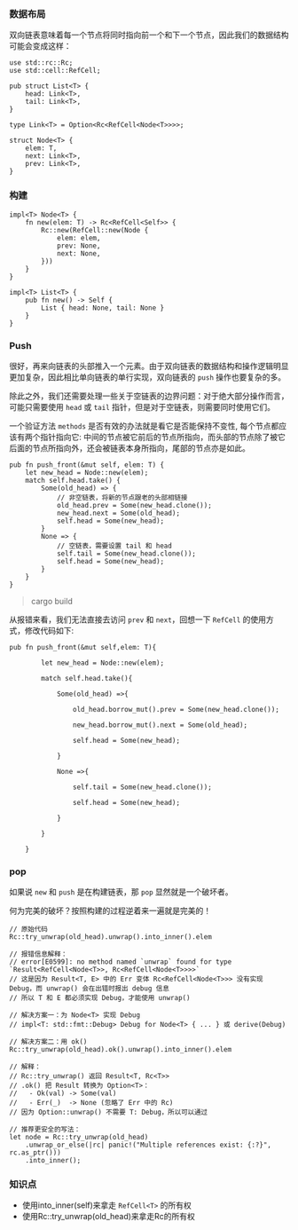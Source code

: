 ### 数据布局
双向链表意味着每一个节点将同时指向前一个和下一个节点，因此我们的数据结构可能会变成这样：
```
use std::rc::Rc;
use std::cell::RefCell;

pub struct List<T> {
    head: Link<T>,
    tail: Link<T>,
}

type Link<T> = Option<Rc<RefCell<Node<T>>>>;

struct Node<T> {
    elem: T,
    next: Link<T>,
    prev: Link<T>,
}
```
### 构建
```
impl<T> Node<T> {
    fn new(elem: T) -> Rc<RefCell<Self>> {
        Rc::new(RefCell::new(Node {
            elem: elem,
            prev: None,
            next: None,
        }))
    }
}

impl<T> List<T> {
    pub fn new() -> Self {
        List { head: None, tail: None }
    }
}
```
### Push
很好，再来向链表的头部推入一个元素。由于双向链表的数据结构和操作逻辑明显更加复杂，因此相比单向链表的单行实现，双向链表的 `push` 操作也要复杂的多。

除此之外，我们还需要处理一些关于空链表的边界问题：对于绝大部分操作而言，可能只需要使用 `head` 或 `tail` 指针，但是对于空链表，则需要同时使用它们。

一个验证方法 `methods` 是否有效的办法就是看它是否能保持不变性, 每个节点都应该有两个指针指向它: 中间的节点被它前后的节点所指向，而头部的节点除了被它后面的节点所指向外，还会被链表本身所指向，尾部的节点亦是如此。

```
pub fn push_front(&mut self, elem: T) {
    let new_head = Node::new(elem);
    match self.head.take() {
        Some(old_head) => {
            // 非空链表，将新的节点跟老的头部相链接
            old_head.prev = Some(new_head.clone()); 
            new_head.next = Some(old_head);         
            self.head = Some(new_head);      
        }
        None => {
            // 空链表，需要设置 tail 和 head
            self.tail = Some(new_head.clone());
            self.head = Some(new_head); 
        }
    }
}
```
> cargo build

从报错来看，我们无法直接去访问 `prev` 和 `next`，回想一下 `RefCell` 的使用方式，修改代码如下:
```
pub fn push_front(&mut self,elem: T){

        let new_head = Node::new(elem);

        match self.head.take(){

            Some(old_head) =>{

                old_head.borrow_mut().prev = Some(new_head.clone());

                new_head.borrow_mut().next = Some(old_head);

                self.head = Some(new_head);

            }

            None =>{

                self.tail = Some(new_head.clone());

                self.head = Some(new_head);

            }

        }

    }
```

### pop
如果说 `new` 和 `push` 是在构建链表，那 `pop` 显然就是一个破坏者。

何为完美的破坏？按照构建的过程逆着来一遍就是完美的！



```
// 原始代码
Rc::try_unwrap(old_head).unwrap().into_inner().elem

// 报错信息解释：
// error[E0599]: no method named `unwrap` found for type `Result<RefCell<Node<T>>, Rc<RefCell<Node<T>>>>`
// 这是因为 Result<T, E> 中的 Err 变体 Rc<RefCell<Node<T>>> 没有实现 Debug，而 unwrap() 会在出错时报出 debug 信息
// 所以 T 和 E 都必须实现 Debug，才能使用 unwrap()

// 解决方案一：为 Node<T> 实现 Debug
// impl<T: std::fmt::Debug> Debug for Node<T> { ... } 或 derive(Debug)

// 解决方案二：用 ok()
Rc::try_unwrap(old_head).ok().unwrap().into_inner().elem

// 解释：
// Rc::try_unwrap() 返回 Result<T, Rc<T>>
// .ok() 把 Result 转换为 Option<T>：
//   - Ok(val) -> Some(val)
//   - Err(_)  -> None (忽略了 Err 中的 Rc)
// 因为 Option::unwrap() 不需要 T: Debug，所以可以通过

// 推荐更安全的写法：
let node = Rc::try_unwrap(old_head)
    .unwrap_or_else(|rc| panic!("Multiple references exist: {:?}", rc.as_ptr()))
    .into_inner();
```



### 知识点
- 使用into_inner(self)来拿走 `RefCell<T>` 的所有权
- 使用Rc::try_unwrap(old_head)来拿走Rc的所有权